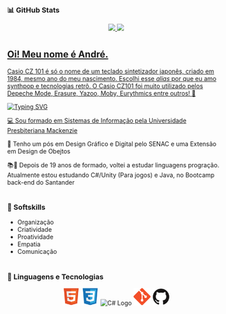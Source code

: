 ### 📊 GitHub Stats

<div style="text-align: center;" align="center">
  <a href="https://github.com/ddemiciano">
  <img loading="lazy" height="180em" src="https://github-readme-stats.vercel.app/api/top-langs/?username=CasioCZ101&layout=compact&langs_count=7&theme=synthwave"/>
  <img loading="lazy" height="180em" src="https://github-readme-stats.vercel.app/api?username=CasioCZ101&show_icons=true&theme=synthwave&include_all_commits=true&count_private=true"/>
</div>

#

## Oi! Meu nome é André. 

Casio CZ 101 é só o nome de um teclado sintetizador japonês, criado em 1984, mesmo ano do meu nascimento. Escolhi esse *alias* por que eu amo synthpop e tecnologias retrô. O Casio CZ101 foi muito utilizado pelos Depeche Mode, Erasure, Yazoo, Moby, Eurythmics entre outros! 👋

![Typing SVG](https://readme-typing-svg.demolab.com?font=Fira+Code&pause=1000&color=A020F0&center=true&vCenter=true&width=435&lines=Bem-vindo(a)+ao+meu+perfil!)

<div>
  <p>💻 Sou formado em Sistemas de Informação pela <a href="https://www.mackenzie.br/graduacao/sao-paulo-higienopolis/sistemas-de-informacao">Universidade Presbiteriana Mackenzie</a></p>
  <p>🎨 Tenho um pós em Design Gráfico e Digital pelo SENAC e uma Extensão em Design de Obejtos </p>
  <p>📚📖 Depois de 19 anos de formado, voltei a estudar linguagens progração. Atualmente estou estudando C#/Unity (Para jogos) e Java, no Bootcamp back-end do Santander </p>  
</div>

#

### 🧠 Softskills
- Organização
- Criatividade
- Proatividade
- Empatia
- Comunicação

#

### 🚀 Linguagens e Tecnologias

<p align="center">
  <img alt="HTML5" height="40" width="40" src="https://raw.githubusercontent.com/devicons/devicon/master/icons/html5/html5-original.svg">
  <img alt="CSS3" height="40" width="40" src="https://raw.githubusercontent.com/devicons/devicon/master/icons/css3/css3-original.svg">
  <img alt="C# Logo" height="40" width="40" src="https://camo.githubusercontent.com/d062d59fe5df3044548f176c99f52d6866ac70eea1104374c59b75cbdd2e98e5/68747470733a2f2f646576656c6f7065722e6665646f726170726f6a6563742e6f72672f7374617469632f6c6f676f2f6373686172702e706e67"> 
  <img alt="Git" height="40" width="40" src="https://raw.githubusercontent.com/devicons/devicon/master/icons/git/git-original.svg">
  <img alt="GitHub" height="40" width="40" src="https://raw.githubusercontent.com/devicons/devicon/master/icons/github/github-original.svg">
</p>

#



